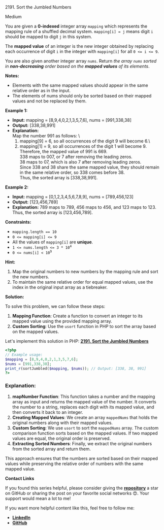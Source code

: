 2191\. Sort the Jumbled Numbers

Medium

You are given a **0-indexed** integer array `mapping` which represents the mapping rule of a shuffled decimal system. `mapping[i] = j` means digit `i` should be mapped to digit `j` in this system.

The **mapped value** of an integer is the new integer obtained by replacing each occurrence of digit `i` in the integer with `mapping[i]` for all `0 <= i <= 9`.

You are also given another integer array `nums`. Return _the array `nums` sorted in **non-decreasing** order based on the **mapped values** of its elements_.

**Notes:**

- Elements with the same mapped values should appear in the same relative order as in the input.
- The elements of nums should only be sorted based on their mapped values and not be replaced by them.


**Example 1:**

- **Input:** mapping = [8,9,4,0,2,1,3,5,7,6], nums = [991,338,38]
- **Output:** [338,38,991]
- **Explanation:** \
  Map the number 991 as follows: \
  1. mapping[9] = 6, so all occurrences of the digit 9 will become 6.\
  2. mapping[1] = 9, so all occurrences of the digit 1 will become 9.\
  Therefore, the mapped value of 991 is 669.\
  338 maps to 007, or 7 after removing the leading zeros.\
  38 maps to 07, which is also 7 after removing leading zeros.\
  Since 338 and 38 share the same mapped value, they should remain in the same relative order, so 338 comes before 38.\
  Thus, the sorted array is [338,38,991].

**Example 2:**

- **Input:** mapping = [0,1,2,3,4,5,6,7,8,9], nums = [789,456,123]
- **Output:** [123,456,789]
- **Explanation:** 789 maps to 789, 456 maps to 456, and 123 maps to 123. Thus, the sorted array is [123,456,789].

**Constraints:**

- <code>mapping.length == 10</code>
- <code>0 <= mapping[i] <= 9</code>
- All the values of `mapping[i]` are **unique**.
- <code>1 <= nums.length <= 3 * 10<sup>4</sup></code>
- <code>0 <= nums[i] < 10<sup>9</sup></code>

**Hint:**
1. Map the original numbers to new numbers by the mapping rule and sort the new numbers.
2. To maintain the same relative order for equal mapped values, use the index in the original input array as a tiebreaker.


**Solution:**


To solve this problem, we can follow these steps:

1. **Mapping Function**: Create a function to convert an integer to its mapped value using the provided mapping array.
2. **Custom Sorting**: Use the `usort` function in PHP to sort the array based on the mapped values.

Let's implement this solution in PHP: **[2191. Sort the Jumbled Numbers](https://github.com/mah-shamim/leet-code-in-php/tree/main/algorithms/002191-sort-the-jumbled-numbers/solution.php)**

```php
<?php
// Example usage:
$mapping = [8,9,4,0,2,1,3,5,7,6];
$nums = [991,338,38];
print_r(sortJumbled($mapping, $nums)); // Output: [338, 38, 991]
?>
```

### Explanation:

1. **mapNumber Function**: This function takes a number and the mapping array as input and returns the mapped value of the number. It converts the number to a string, replaces each digit with its mapped value, and then converts it back to an integer.
2. **Creating Mapped Values**: We create an array `mappedNums` that holds the original numbers along with their mapped values.
3. **Custom Sorting**: We use `usort` to sort the `mappedNums` array. The custom comparison function sorts based on the mapped values. If two mapped values are equal, the original order is preserved.
4. **Extracting Sorted Numbers**: Finally, we extract the original numbers from the sorted array and return them.

This approach ensures that the numbers are sorted based on their mapped values while preserving the relative order of numbers with the same mapped value.

**Contact Links**

If you found this series helpful, please consider giving the **[repository](https://github.com/mah-shamim/leet-code-in-php)** a star on GitHub or sharing the post on your favorite social networks 😍. Your support would mean a lot to me!

If you want more helpful content like this, feel free to follow me:

- **[LinkedIn](https://www.linkedin.com/in/arifulhaque/)**
- **[GitHub](https://github.com/mah-shamim)**
